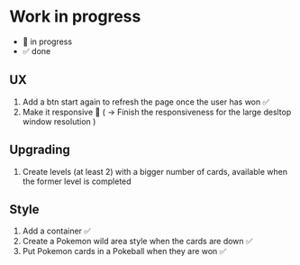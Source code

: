 # Work in progress

- 🚀  in progress
- ✅  done  

## UX  

1. Add a btn start again to refresh the page once the user has won ✅  
2. Make it responsive 🚀 ( -> Finish the responsiveness for the large desltop window resolution )

## Upgrading

1. Create levels (at least 2) with a bigger number of cards, available when the former level is completed  

## Style  

1. Add a container ✅
2. Create a Pokemon wild area style when the cards are down ✅  
3. Put Pokemon cards in a Pokeball when they are won ✅
